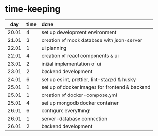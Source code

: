 # time-keeping

|  day  | time | done                                           |
| :---: | :--- | :--------------------------------------------- |
| 20.01 | 4    | set up development environment                 |
| 21.01 | 2    | creation of mock database with json-server     |
| 22.01 | 1    | ui planning                                    |
| 22.01 | 4    | creation of react components & ui              |
| 23.01 | 2    | initial implementation of ui                   |
| 23.01 | 2    | backend development                            |
| 24.01 | 6    | set up eslint, prettier, lint-staged & husky   |
| 25.01 | 1    | set up of docker images for frontend & backend |
| 25.01 | 1    | creation of docker-compose.yml                 |
| 25.01 | 4    | set up mongodb docker container                |
| 26.01 | 6    | configure everything!                          |
| 26.01 | 1    | server-database connection                     |
| 26.01 | 2    | backend development                            |

